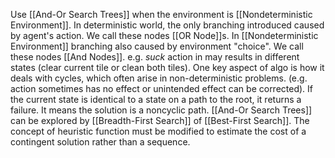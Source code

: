 Use [[And-Or Search Trees]] when the environment is [[Nondeterministic Environment]]. 
In deterministic world, the only branching introduced caused by agent's action. We call these nodes [[OR Node]]s. 
In [[Nondeterministic Environment]] branching also caused by environment "choice". We call these nodes [[And Nodes]]. e.g. _suck_ action in may results in different states (clear current tile or clean both tiles).
One key aspect of algo is how it deals with cycles, which often arise in non-deterministic problems. (e.g. action sometimes has no effect or unintended effect can be corrected). If the current state is identical to a state on a path to the root, it returns a failure. It means the solution is a noncyclic path.
[[And-Or Search Trees]] can be explored by [[Breadth-First Search]] of [[Best-First Search]]. The concept of heuristic function must be modified to estimate the cost of a contingent solution rather than a sequence.